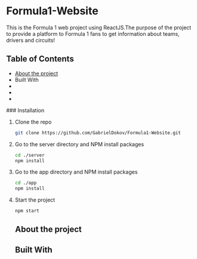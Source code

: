 # Formula1-Website

This is the Formula 1 web project using ReactJS.The purpose of the project to provide a platform to Formula 1 fans to get information about teams, drivers and circuits!


## Table of Contents
<!-- <details type='disc'>
  <summary>Table of Contents</summary>
  <ol>
    <li>
      <a href="#about-the-project">About The Project</a>
      <ul>
        <li><a href="#built-with">Built With</a></li>
      </ul>
    </li>
    <li>
      <a href="#getting-started">Getting Started</a>
      <ul>
        <li><a href="#installation">Installation</a></li>
      </ul>
    </li>
    <li><a href="#usage">Usage</a></li>
    <li><a href="#contact">Contact</a></li>
  </ol>
</details> -->

<ul>
<li><a href="#about-the-project">About the project</a></li>
<li><a href="#built-with"></a>Built With</li>
<li><a></a></li>
<li><a></a></li>
<li><a></a></li>

</ul>
### Installation

1. Clone the repo
   ```sh
   git clone https://github.com/GabrielDokov/Formula1-Website.git
   ```
2. Go to the server directory and NPM install packages
   ```sh
   cd ./server
   npm install
   ```
3. Go to the app directory and NPM install packages
   ```sh
   cd ./app
   npm install
   ```
3. Start the project
   ```sh
   npm start
   ```

   ## About the project


   ## Built With


